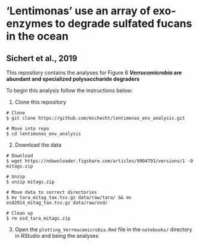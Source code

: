 # ‘Lentimonas’ use an array of exo-enzymes to degrade sulfated fucans in the ocean
## Sichert et al., 2019

This repository contains the analyses for Figure 6 ***Verrucomicrobia* are abundant and specialized polysaccharide degraders**

To begin this analysis follow the instructions below:

1. Clone this repository
```
# Clone
$ git clone https://github.com/mschecht/lentimonas_env_analysis.git

# Move into repo
$ cd lentimonas_env_analysis
```

2. Download the data
```
# Download
$ wget https://ndownloader.figshare.com/articles/9904793/versions/1 -O mitags.zip

# Unzip
$ unzip mitags.zip

# Move data to correct directories
$ mv tara_mitag_tax.tsv.gz data/raw/tara/ && mv osd2014_mitag_tax.tsv.gz data/raw/osd/

# Clean up
$ rm osd_tara_mitags.zip
```

3. Open the `plotting_Verrmucomicrobia.Rmd` file in the `notebooks/` directory in RStudio and being the analyses
